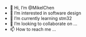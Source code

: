 - 👋 Hi, I’m @MikelChen
- 👀 I’m interested in software design
- 🌱 I’m currently learning stm32
- 💞️ I’m looking to collaborate on ...
- 📫 How to reach me ...

<!---
MikelChen/MikelChen is a ✨ special ✨ repository because its `README.md` (this file) appears on your GitHub profile.
You can click the Preview link to take a look at your changes.
--->
